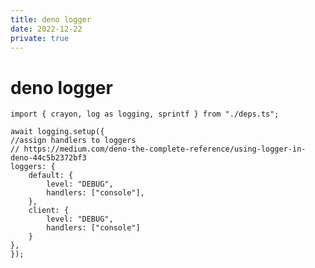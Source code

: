 ```yaml
---
title: deno logger
date: 2022-12-22
private: true
---
```

# deno logger
    import { crayon, log as logging, sprintf } from "./deps.ts";

    await logging.setup({
    //assign handlers to loggers  
    // https://medium.com/deno-the-complete-reference/using-logger-in-deno-44c5b2372bf3
    loggers: {
        default: {
            level: "DEBUG",
            handlers: ["console"],
        },
        client: {
            level: "DEBUG",
            handlers: ["console"]
        }
    },
    });

